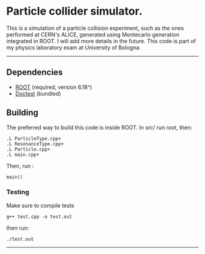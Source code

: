 # Particle collider simulator.
This is a simulation of a particle collision esperiment, such as the ones performed at CERN's ALICE, generated using Montecarlo generation integrated in ROOT. I will add more details in the future.
This code is part of my physics laboratory exam at University of Bologna.

--------------------------------------------------------------------------------

## Dependencies
- [ROOT](https://root.cern/) (required, version 6.18^)
- [Doctest](https://github.com/onqtam/doctest) (bundled)

## Building
The preferred way to build this code is inside ROOT.
In src/ run root, then:
```shell
.L ParticleType.cpp+
.L ResonanceType.cpp+
.L Particle.cpp+
.L main.cpp+
```
Then, run :
```shell
main()
```
### Testing
Make sure to compile tests
```shell
g++ test.cpp -o test.out
```
then run:
```shell
./test.out
```

--------------------------------------------------------------------------------
